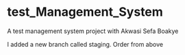 # test_Management_System
A test management system project with Akwasi Sefa Boakye

I added a new branch called staging. Order from above